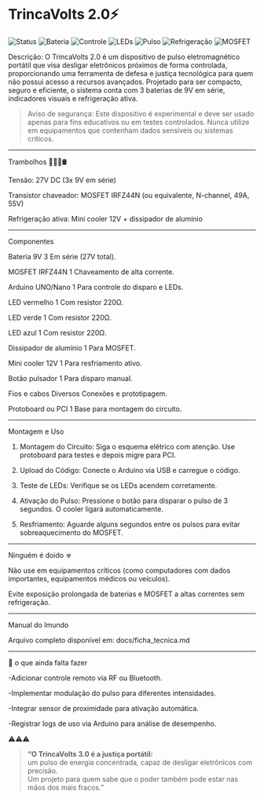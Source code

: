 # TrincaVolts 2.0⚡️


![Status](https://img.shields.io/badge/Status-Experimental-yellow?style=for-the-badge&logo=zapier)
![Bateria](https://img.shields.io/badge/Bateria-27V-red?style=for-the-badge&logo=batman)
![Controle](https://img.shields.io/badge/Controle-Arduino-blue?style=for-the-badge&logo=arduino)
![LEDs](https://img.shields.io/badge/LEDs-RGB-green?style=for-the-badge&logo=visual-studio-code)
![Pulso](https://img.shields.io/badge/Pulso-3s-orange?style=for-the-badge&logo=power)
![Refrigeração](https://img.shields.io/badge/Cooler-Ativo-lightblue?style=for-the-badge&logo=cooling)
![MOSFET](https://img.shields.io/badge/MOSFET-IRFZ44N-darkblue?style=for-the-badge&logo=electronics)

Descrição:
O TrincaVolts 2.0 é um dispositivo de pulso eletromagnético portátil que visa desligar eletrônicos próximos de forma controlada, proporcionando uma ferramenta de defesa e justiça tecnológica para quem não possui acesso a recursos avançados. Projetado para ser compacto, seguro e eficiente, o sistema conta com 3 baterias de 9V em série, indicadores visuais e refrigeração ativa.

> Aviso de segurança: Este dispositivo é experimental e deve ser usado apenas para fins educativos ou em testes controlados. Nunca utilize em equipamentos que contenham dados sensíveis ou sistemas críticos.




---

Trambolhos 👨🏻‍🏭🛢

Tensão: 27V DC (3x 9V em série)

Transistor chaveador: MOSFET IRFZ44N (ou equivalente, N-channel, 49A, 55V)

Refrigeração ativa: Mini cooler 12V + dissipador de alumínio

---

Componentes

Bateria 9V	3	Em série (27V total).

MOSFET IRFZ44N	1	Chaveamento de alta corrente.

Arduino UNO/Nano	1	Para controle do disparo e LEDs.

LED vermelho	1	Com resistor 220Ω.

LED verde	1	Com resistor 220Ω.

LED azul	1	Com resistor 220Ω.

Dissipador de alumínio	1	Para MOSFET.

Mini cooler 12V	1	Para resfriamento ativo.

Botão pulsador	1	Para disparo manual.

Fios e cabos	Diversos	Conexões e prototipagem.

Protoboard ou PCI	1	Base para montagem do circuito.


---

Montagem e Uso

1. Montagem do Circuito: Siga o esquema elétrico com atenção. Use protoboard para testes e depois migre para PCI.


2. Upload do Código: Conecte o Arduino via USB e carregue o código.


3. Teste de LEDs: Verifique se os LEDs acendem corretamente.


4. Ativação do Pulso: Pressione o botão para disparar o pulso de 3 segundos. O cooler ligará automaticamente.


5. Resfriamento: Aguarde alguns segundos entre os pulsos para evitar sobreaquecimento do MOSFET.




---

Ninguém é doido ☣

Não use em equipamentos críticos (como computadores com dados importantes, equipamentos médicos ou veículos).

Evite exposição prolongada de baterias e MOSFET a altas correntes sem refrigeração.

---

Manual do Imundo

Arquivo completo disponível em: docs/ficha_tecnica.md

---

🥵 o que ainda falta fazer 

-Adicionar controle remoto via RF ou Bluetooth.

-Implementar modulação do pulso para diferentes intensidades.

-Integrar sensor de proximidade para ativação automática.

-Registrar logs de uso via Arduino para análise de desempenho.

⚠️⚠️⚠️

> **“O TrincaVolts 3.0 é a justiça portátil:**  
> um pulso de energia concentrada, capaz de desligar eletrônicos com precisão.  
> Um projeto para quem sabe que o poder também pode estar nas mãos dos mais fracos.”